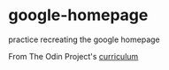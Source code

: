# google-homepage
practice recreating the google homepage

From The Odin Project's [curriculum](http://www.theodinproject.com/courses/web-development-101/lessons/html-css)